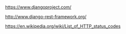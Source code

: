 https://www.djangoproject.com/

http://www.django-rest-framework.org/

https://en.wikipedia.org/wiki/List_of_HTTP_status_codes